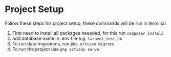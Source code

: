 # Project Setup
Follow these steps for project setup, these commands will be run in terminal

1. First need to install all packages neeeded, for this run `composer install`
2. add database name in .env file e.g. `laravel_test_db`
3. To run data migrations, run `php artisan migrate`
4. To run the project use `php artisan serve`
